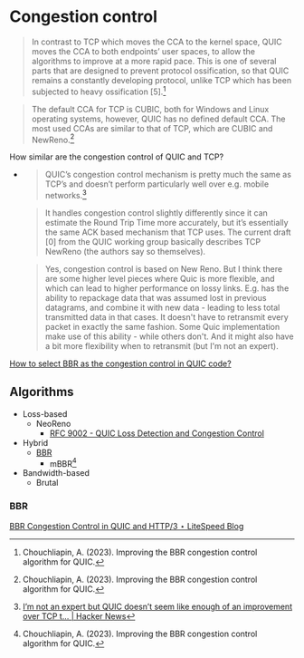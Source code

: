 # Congestion control
> In contrast to TCP which moves the CCA to the kernel space, QUIC moves the CCA to both endpoints’ user spaces, to allow the algorithms to improve at a more rapid pace. This is one of several parts that are designed to prevent protocol ossification, so that QUIC remains a constantly developing protocol, unlike TCP which has been subjected to heavy ossification [5].[^chouchliapinImprovingBBRCongestion2023]

> The default CCA for TCP is CUBIC, both for Windows and Linux operating systems, however, QUIC has no defined default CCA. The most used CCAs are similar to that of TCP, which are CUBIC and NewReno.[^chouchliapinImprovingBBRCongestion2023]

How similar are the congestion control of QUIC and TCP?
- > QUIC’s congestion control mechanism is pretty much the same as TCP’s and doesn’t perform particularly well over e.g. mobile networks.[^hn]

  > It handles congestion control slightly differently since it can estimate the Round Trip Time more accurately, but it’s essentially the same ACK based mechanism that TCP uses. The current draft [0] from the QUIC working group basically describes TCP NewReno (the authors say so themselves).

  > Yes, congestion control is based on New Reno. But I think there are some higher level pieces where Quic is more flexible, and which can lead to higher performance on lossy links. E.g. has the ability to repackage data that was assumed lost in previous datagrams, and combine it with new data - leading to less total transmitted data in that cases. It doesn't have to retransmit every packet in exactly the same fashion. Some Quic implementation make use of this ability - while others don't. And it might also have a bit more flexibility when to retransmit (but I'm not an expert).

[How to select BBR as the congestion control in QUIC code?](https://groups.google.com/a/chromium.org/g/proto-quic/c/g27OSwdBeqM)

## Algorithms
- Loss-based
  - NeoReno
    - [RFC 9002 - QUIC Loss Detection and Congestion Control](https://datatracker.ietf.org/doc/rfc9002/)
- Hybrid
  - [BBR](#bbr)
    - mBBR[^chouchliapinImprovingBBRCongestion2023]
- Bandwidth-based
  - Brutal

### BBR
[BBR Congestion Control in QUIC and HTTP/3 ⋆ LiteSpeed Blog](https://blog.litespeedtech.com/2019/10/28/bbr-congestion-control-quic-http-3/)


[^chouchliapinImprovingBBRCongestion2023]: Chouchliapin, A. (2023). Improving the BBR congestion control algorithm for QUIC.
[^hn]: [I’m not an expert but QUIC doesn’t seem like enough of an improvement over TCP t... | Hacker News](https://news.ycombinator.com/item?id=24710737)
